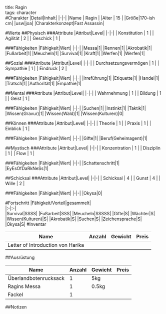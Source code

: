 title: Ragin  
tags: character  
#Charakter
|Detail|Inhalt|
|-|-|
|Name | Ragin |
|Alter | 15 |
|Größe|170-ish cm|
|usw|joa|
|Charakterkonzept|Fast Assassin|

#Werte
##Physisch
###Attribute
|Attribut|Level|
|-|-|
| Konstitution | 1 |
| Agilität | 2 |
| Geschick | 1 |

###Fähigkeiten
|Fähigkeit|Wert|
|-|-|
|Messa|1|
|Rennen|1|
|Akrobatik|1|
|Fußarbeit|1|
|Meucheln|1|
|Survival|1|
|Kraft|1|
|Werfen|1|
|Werfen|1|



##Sozial
###Attribute 
|Attribut|Level|
|-|-|
| Durchsetzungsvermögen | 1 |
| Sympathie | 1 |
| Eindruck | 2 |


###Fähigkeiten
|Fähigkeit|Wert|
|-|-|
|Irreführung|1|
|Etiquette|1|
|Handel|1|
|Tratsch|1|
|Authorität|1|
|Empathie|1|


##Mental
###Attribute 
|Attribut|Level|
|-|-|
| Wahrnehmung | 1 |
| Bildung | 1 |
| Geist | 1 |


###Fähigkeiten
|Fähigkeit|Wert|
|-|-|
|Suchen|1|
|Instinkt|1|
|Taktik|1|
|Wissen(Gravur)|1|
|Wissen(Wald)|1|
|Wissen(Kulturen)|0|


##Können
###Attribute 
|Attribut|Level|
|-|-|
| Theorie | 1 |
| Praxis | 1 |
| Einblick | 1 |


###Fähigkeiten
|Fähigkeit|Wert|
|-|-|
|Gifte|1|
|Beruf(Geheimagent)|1|

##Mystisch
###Attribute 
|Attribut|Level|
|-|-|
| Konzentration | 1 |
| Disziplin | 1 |
| Flow | 1 |


###Fähigkeiten
|Fähigkeit|Wert|
|-|-|
|Schattenschritt|1|
|EyEsOfDaRkNeSs|1|

##Schicksal
###Attribute 
|Attribut|Level|
|-|-|
| Schicksal | 4 |
| Gunst | 4 |
| Wille | 2 |

###Fähigkeiten
|Fähigkeit|Wert|
|-|-|
|Okysa|0|

#Fortschritt
|Fähigkeit/Vorteil|gesammelt|  
|:-|:-|  
|Survival|SSSS|
|Fußarbeit|SSS|
|Meucheln|SSSSS|
|Gifte|S|
|Wächter|S|
|Wissen(Kulturen)|S|
|Akrobatik|S|
|Suchen|S|
|Zeichensprache|S|
|Okysa|S|
#Inventar

|Name|Anzahl|Gewicht|Preis|
|---|---|---|---|
|Letter of Introduction von Harika||||

##Ausrüstung

|Name|Anzahl|Gewicht|Preis|
|---|---|---|---|
|Überlandbotenrucksack|1|5kg||
|Ragins Messa|1|0.5kg||
|Fackel|1|||

##Notizen


